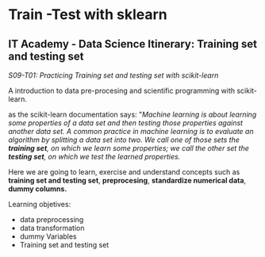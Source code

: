 # Train -Test with sklearn
## IT Academy - Data Science Itinerary: Training set and testing set

*S09-T01: Practicing Training set and testing set with scikit-learn*

A introduction to data pre-procesing and scientific programming with scikit-learn.

as the scikit-learn documentation says: "*Machine learning is about learning some properties of a data set and then testing those properties against another data set. A common practice in machine learning is to evaluate an algorithm by splitting a data set into two. We call one of those sets the **training set**, on which we learn some properties; we call the other set the **testing set**, on which we test the learned properties.*

Here we are going to learn, exercise and understand concepts such as **training set and testing set**, **preprocesing**, **standardize numerical data**, **dummy columns.**

Learning objetives:

+ data preprocessing
+ data transformation
+ dummy Variables
+ Training set and testing set
